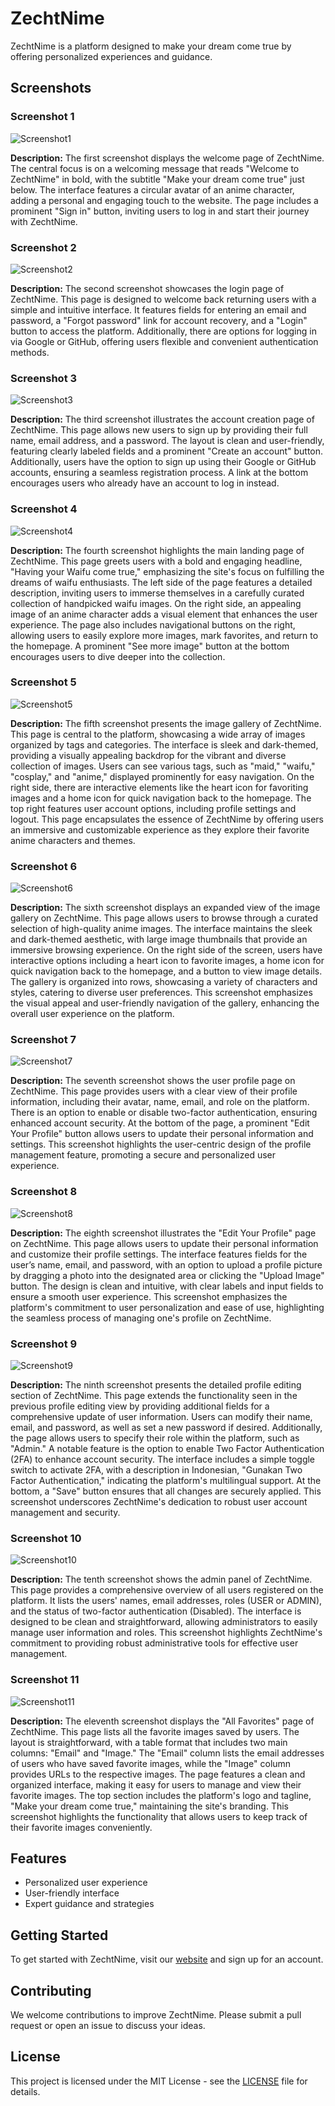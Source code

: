 # ZechtNime

ZechtNime is a platform designed to make your dream come true by offering personalized experiences and guidance. 

## Screenshots

### Screenshot 1

![Screenshot1](public/images/Screenshot1.png)

**Description:**
The first screenshot displays the welcome page of ZechtNime. The central focus is on a welcoming message that reads "Welcome to ZechtNime" in bold, with the subtitle "Make your dream come true" just below. The interface features a circular avatar of an anime character, adding a personal and engaging touch to the website. The page includes a prominent "Sign in" button, inviting users to log in and start their journey with ZechtNime.

### Screenshot 2

![Screenshot2](public/images/Screenshot2.png)

**Description:**
The second screenshot showcases the login page of ZechtNime. This page is designed to welcome back returning users with a simple and intuitive interface. It features fields for entering an email and password, a "Forgot password" link for account recovery, and a "Login" button to access the platform. Additionally, there are options for logging in via Google or GitHub, offering users flexible and convenient authentication methods.

### Screenshot 3

![Screenshot3](public/images/Screenshot3.png)

**Description:**
The third screenshot illustrates the account creation page of ZechtNime. This page allows new users to sign up by providing their full name, email address, and a password. The layout is clean and user-friendly, featuring clearly labeled fields and a prominent "Create an account" button. Additionally, users have the option to sign up using their Google or GitHub accounts, ensuring a seamless registration process. A link at the bottom encourages users who already have an account to log in instead.

### Screenshot 4

![Screenshot4](public/images/Screenshot4.png)

**Description:**
The fourth screenshot highlights the main landing page of ZechtNime. This page greets users with a bold and engaging headline, "Having your Waifu come true," emphasizing the site's focus on fulfilling the dreams of waifu enthusiasts. The left side of the page features a detailed description, inviting users to immerse themselves in a carefully curated collection of handpicked waifu images. On the right side, an appealing image of an anime character adds a visual element that enhances the user experience. The page also includes navigational buttons on the right, allowing users to easily explore more images, mark favorites, and return to the homepage. A prominent "See more image" button at the bottom encourages users to dive deeper into the collection.

### Screenshot 5

![Screenshot5](public/images/Screenshot5.png)

**Description:**
The fifth screenshot presents the image gallery of ZechtNime. This page is central to the platform, showcasing a wide array of images organized by tags and categories. The interface is sleek and dark-themed, providing a visually appealing backdrop for the vibrant and diverse collection of images. Users can see various tags, such as "maid," "waifu," "cosplay," and "anime," displayed prominently for easy navigation. On the right side, there are interactive elements like the heart icon for favoriting images and a home icon for quick navigation back to the homepage. The top right features user account options, including profile settings and logout. This page encapsulates the essence of ZechtNime by offering users an immersive and customizable experience as they explore their favorite anime characters and themes.

### Screenshot 6

![Screenshot6](public/images/Screenshot6.png)

**Description:**
The sixth screenshot displays an expanded view of the image gallery on ZechtNime. This page allows users to browse through a curated selection of high-quality anime images. The interface maintains the sleek and dark-themed aesthetic, with large image thumbnails that provide an immersive browsing experience. On the right side of the screen, users have interactive options including a heart icon to favorite images, a home icon for quick navigation back to the homepage, and a button to view image details. The gallery is organized into rows, showcasing a variety of characters and styles, catering to diverse user preferences. This screenshot emphasizes the visual appeal and user-friendly navigation of the gallery, enhancing the overall user experience on the platform.

### Screenshot 7

![Screenshot7](public/images/Screenshot7.png)

**Description:**
The seventh screenshot shows the user profile page on ZechtNime. This page provides users with a clear view of their profile information, including their avatar, name, email, and role on the platform. There is an option to enable or disable two-factor authentication, ensuring enhanced account security. At the bottom of the page, a prominent "Edit Your Profile" button allows users to update their personal information and settings. This screenshot highlights the user-centric design of the profile management feature, promoting a secure and personalized user experience.

### Screenshot 8

![Screenshot8](public/images/Screenshot8.png)

**Description:**
The eighth screenshot illustrates the "Edit Your Profile" page on ZechtNime. This page allows users to update their personal information and customize their profile settings. The interface features fields for the user’s name, email, and password, with an option to upload a profile picture by dragging a photo into the designated area or clicking the "Upload Image" button. The design is clean and intuitive, with clear labels and input fields to ensure a smooth user experience. This screenshot emphasizes the platform's commitment to user personalization and ease of use, highlighting the seamless process of managing one's profile on ZechtNime.

### Screenshot 9

![Screenshot9](public/images/Screenshot9.png)

**Description:**
The ninth screenshot presents the detailed profile editing section of ZechtNime. This page extends the functionality seen in the previous profile editing view by providing additional fields for a comprehensive update of user information. Users can modify their name, email, and password, as well as set a new password if desired. Additionally, the page allows users to specify their role within the platform, such as "Admin." A notable feature is the option to enable Two Factor Authentication (2FA) to enhance account security. The interface includes a simple toggle switch to activate 2FA, with a description in Indonesian, "Gunakan Two Factor Authentication," indicating the platform's multilingual support. At the bottom, a "Save" button ensures that all changes are securely applied. This screenshot underscores ZechtNime's dedication to robust user account management and security.

### Screenshot 10

![Screenshot10](public/images/Screenshot10.png)

**Description:**
The tenth screenshot shows the admin panel of ZechtNime. This page provides a comprehensive overview of all users registered on the platform. It lists the users' names, email addresses, roles (USER or ADMIN), and the status of two-factor authentication (Disabled). The interface is designed to be clean and straightforward, allowing administrators to easily manage user information and roles. This screenshot highlights ZechtNime's commitment to providing robust administrative tools for effective user management.

### Screenshot 11

![Screenshot11](public/images/Screenshot11.png)

**Description:**
The eleventh screenshot displays the "All Favorites" page of ZechtNime. This page lists all the favorite images saved by users. The layout is straightforward, with a table format that includes two main columns: "Email" and "Image." The "Email" column lists the email addresses of users who have saved favorite images, while the "Image" column provides URLs to the respective images. The page features a clean and organized interface, making it easy for users to manage and view their favorite images. The top section includes the platform's logo and tagline, "Make your dream come true," maintaining the site's branding. This screenshot highlights the functionality that allows users to keep track of their favorite images conveniently.

## Features

- Personalized user experience
- User-friendly interface
- Expert guidance and strategies

## Getting Started

To get started with ZechtNime, visit our [website](https://zechtnime.site) and sign up for an account.

## Contributing

We welcome contributions to improve ZechtNime. Please submit a pull request or open an issue to discuss your ideas.

## License

This project is licensed under the MIT License - see the [LICENSE](LICENSE) file for details.
